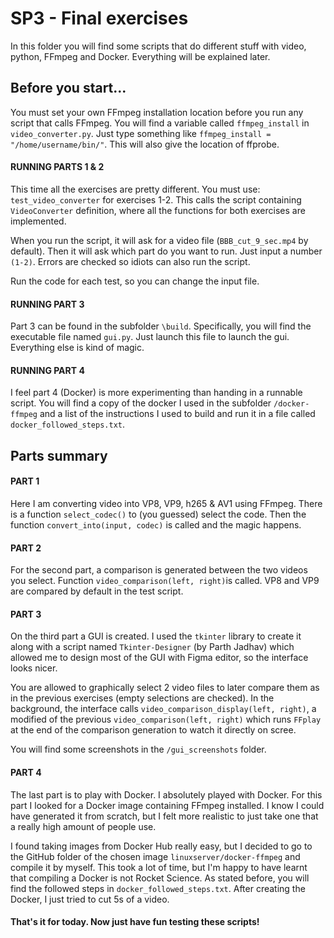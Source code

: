 # SP3 - Final exercises

In this folder you will find some scripts that do different stuff with video, python, FFmpeg and Docker. Everything will be explained later.

## Before you start...
You must set your own FFmpeg installation location before you run any script that calls FFmpeg. You will find a variable called `ffmpeg_install` in `video_converter.py`.
Just type something like `ffmpeg_install = "/home/username/bin/"`. This will also give the location of ffprobe.

#### RUNNING PARTS 1 & 2
This time all the exercises are pretty different. You must use: `test_video_converter` for exercises 1-2. This calls the script containing `VideoConverter` definition, where all the functions for both exercises are implemented.

When you run the script, it will ask for a video file (`BBB_cut_9_sec.mp4` by default). Then it will ask which part do you want to run. Just input a number `(1-2)`. Errors are checked so idiots can also run the script.

Run the code for each test, so you can change the input file.

#### RUNNING PART 3
Part 3 can be found in the subfolder `\build`. Specifically, you will find the executable file named `gui.py`. Just launch this file to launch the gui. Everything else is kind of magic.

#### RUNNING PART 4
I feel part 4 (Docker) is more experimenting than handing in a runnable script. You will find a copy of the docker I used in the subfolder `/docker-ffmpeg` and a list of the instructions I used to build and run it in a file called `docker_followed_steps.txt`.

## Parts summary

#### PART 1
Here I am converting video into VP8, VP9, h265 & AV1 using FFmpeg. There is a function `select_codec()` to (you guessed) select the code. Then the function `convert_into(input, codec)` is called and the magic happens.

#### PART 2
For the second part, a comparison is generated between the two videos you select. Function `video_comparison(left, right)`is called. VP8 and VP9 are compared by default in the test script.

#### PART 3
On the third part a GUI is created. I used the `tkinter` library to create it along with a script named `Tkinter-Designer` (by Parth Jadhav) which allowed me to design most of the GUI with Figma editor, so the interface looks nicer.

You are allowed to graphically select 2 video files to later compare them as in the previous exercises (empty selections are checked). In the background, the interface calls `video_comparison_display(left, right)`, a modified of the previous `video_comparison(left, right)` which runs `FFplay` at the end of the comparison generation to watch it directly on scree.

You will find some screenshots in the `/gui_screenshots` folder.

#### PART 4
The last part is to play with Docker. I absolutely played with Docker. For this part I looked for a Docker image containing FFmpeg installed. I know I could have generated it from scratch, but I felt more realistic to just take one that a really high amount of people use.

I found taking images from Docker Hub really easy, but I decided to go to the GitHub folder of the chosen image `linuxserver/docker-ffmpeg` and compile it by myself. This took a lot of time, but I'm happy to have learnt that compiling a Docker is not Rocket Science. As stated before, you will find the followed steps in `docker_followed_steps.txt`. After creating the Docker, I just tried to cut 5s of a video.


#### That's it for today. Now just have fun testing these scripts!
